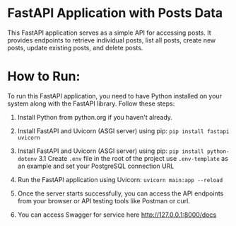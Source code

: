 # FastAPI Application with Posts Data

This FastAPI application serves as a simple API for accessing posts. It provides endpoints to retrieve individual posts, list all posts, create new posts, update existing posts, and delete posts.


# How to Run:

To run this FastAPI application, you need to have Python installed on your system along with the FastAPI library. Follow these steps:

1. Install Python from python.org if you haven't already.

2. Install FastAPI and Uvicorn (ASGI server) using pip:
`pip install fastapi uvicorn`

3. Install FastAPI and Uvicorn (ASGI server) using pip:
`pip install python-dotenv`
   3.1 Create `.env` file in the root of the project use `.env-template` as an example and set your PostgreSQL connection URL   

4. Run the FastAPI application using Uvicorn:
`uvicorn main:app --reload`

5. Once the server starts successfully, you can access the API endpoints from your browser or API testing tools like Postman or curl.
6. You can access Swagger for service here http://127.0.0.1:8000/docs
